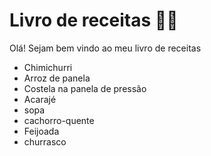 # Livro de receitas :man_cook:

Olá! Sejam bem vindo ao meu livro de receitas

- Chimichurri
- Arroz de panela
- Costela na panela de pressão
- Acarajé
- sopa
- cachorro-quente
- Feijoada
- churrasco
